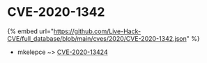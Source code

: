 # CVE-2020-1342
{% embed url="https://github.com/Live-Hack-CVE/full_database/blob/main/cves/2020/CVE-2020-1342.json" %}

* mkelepce ~> [CVE-2020-13424](https://www.alice-snow.ru/2020/database/cve-2020-1342/cve-2020-13424-mkelepce)